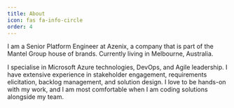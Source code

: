 ```yaml
---
title: About
icon: fas fa-info-circle
order: 4
---
```


I am a Senior Platform Engineer at Azenix, a company that is part of the Mantel Group house of brands. Currently living in Melbourne, Australia.

I specialise in Microsoft Azure technologies, DevOps, and Agile leadership. I have extensive experience in stakeholder engagement, requirements elicitation, backlog management, and solution design. I love to be hands-on with my work, and I am most comfortable when I am coding solutions alongside my team.
